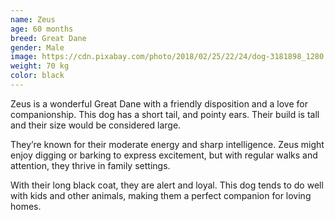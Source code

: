 ```yaml
---
name: Zeus
age: 60 months
breed: Great Dane
gender: Male
image: https://cdn.pixabay.com/photo/2018/02/25/22/24/dog-3181898_1280.jpg
weight: 70 kg
color: black
---
```


Zeus is a wonderful Great Dane with a friendly disposition and a love for companionship. 
This dog has a short tail, 
and pointy ears. 
Their build is tall and 
their size would be considered large.

They’re known for their moderate energy 
and sharp intelligence. Zeus might enjoy digging or barking to express excitement, 
but with regular walks and attention, they thrive in family settings.

With their long black coat, 
they are alert and loyal. 
This dog tends to do well with kids 
and other animals, making them a perfect companion for loving homes.